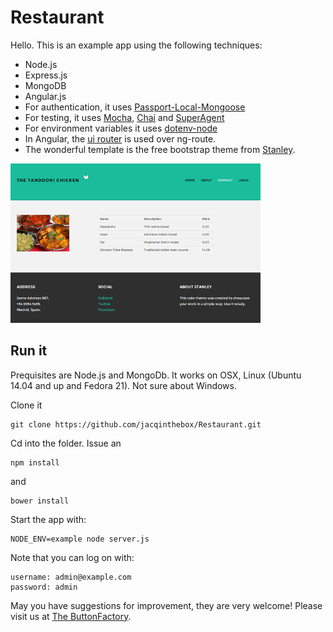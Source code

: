 # Restaurant

Hello. This is an example app using the following techniques:

* Node.js
* Express.js
* MongoDB
* Angular.js
* For authentication, it uses [Passport-Local-Mongoose](https://github.com/saintedlama/passport-local-mongoose)
* For testing, it uses [Mocha](http://mochajs.org/), [Chai](http://chaijs.com/) and [SuperAgent](https://github.com/visionmedia/superagent)
* For environment variables it uses [dotenv-node](https://www.npmjs.com/package/dotenv-node)
* In Angular, the [ui router](https://github.com/angular-ui/ui-router) is used over ng-route.
* The wonderful template is the free bootstrap theme from [Stanley](http://www.blacktie.co/demo/stanley/).

![Nice](./restaurant.png)


## Run it

Prequisites are Node.js and MongoDb. It works on OSX, Linux (Ubuntu 14.04 and up and Fedora 21). Not sure about Windows.


Clone it
```
git clone https://github.com/jacqinthebox/Restaurant.git
```

Cd into the folder. Issue an

```
npm install
```

and

```
bower install
```

Start the app with:

```
NODE_ENV=example node server.js
```

Note that you can log on with:
```
username: admin@example.com
password: admin
```

May you have suggestions for improvement, they are very welcome! Please visit us at [The ButtonFactory](http://www.thebuttonfactory.nl/).

